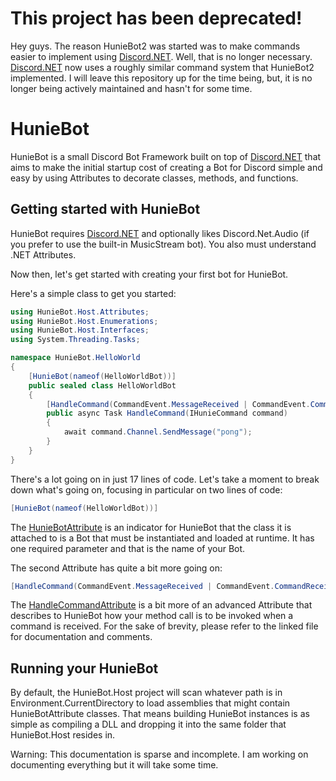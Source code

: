 # This project has been deprecated!
Hey guys. The reason HunieBot2 was started was to make commands easier to implement using [Discord.NET](https://github.com/RogueException/Discord.Net). Well, that is no longer necessary. [Discord.NET](https://github.com/RogueException/Discord.Net) now uses a roughly similar command system that HunieBot2 implemented. I will leave this repository up for the time being, but, it is no longer being actively maintained and hasn't for some time.



# HunieBot
HunieBot is a small Discord Bot Framework built on top of [Discord.NET](https://github.com/RogueException/Discord.Net) that aims to make the initial startup cost of creating a Bot for Discord simple and easy by using Attributes to decorate classes, methods, and functions.

## Getting started with HunieBot
HunieBot requires [Discord.NET](https://github.com/RogueException/Discord.Net) and optionally likes Discord.Net.Audio (if you prefer to use the built-in MusicStream bot). You also must understand .NET Attributes.

Now then, let's get started with creating your first bot for HunieBot.

Here's a simple class to get you started:
```csharp
using HunieBot.Host.Attributes;
using HunieBot.Host.Enumerations;
using HunieBot.Host.Interfaces;
using System.Threading.Tasks;

namespace HunieBot.HelloWorld
{
    [HunieBot(nameof(HelloWorldBot))]
    public sealed class HelloWorldBot
    {
        [HandleCommand(CommandEvent.MessageReceived | CommandEvent.CommandReceived, commands: new[] { "ping" })]
        public async Task HandleCommand(IHunieCommand command)
        {
            await command.Channel.SendMessage("pong");
        }
    }
}
```
There's a lot going on in just 17 lines of code. Let's take a moment to break down what's going on, focusing in particular on two lines of code:
```csharp
[HunieBot(nameof(HelloWorldBot))]
```
The [HunieBotAttribute](https://github.com/formlesstree4/HunieBot2/blob/master/HunieBot.Host/Attributes/HunieBotAttribute.cs) is an indicator for HunieBot that the class it is attached to is a Bot that must be instantiated and loaded at runtime. It has one required parameter and that is the name of your Bot.

The second Attribute has quite a bit more going on:
```csharp
[HandleCommand(CommandEvent.MessageReceived | CommandEvent.CommandReceived, commands: new[] { "ping" })]
```
The [HandleCommandAttribute](https://github.com/formlesstree4/HunieBot2/blob/master/HunieBot.Host/Attributes/HandleCommandAttribute.cs) is a bit more of an advanced Attribute that describes to HunieBot how your method call is to be invoked when a command is received. For the sake of brevity, please refer to the linked file for documentation and comments.

## Running your HunieBot
By default, the HunieBot.Host project will scan whatever path is in Environment.CurrentDirectory to load assemblies that might contain HunieBotAttribute classes. That means building HunieBot instances is as simple as compiling a DLL and dropping it into the same folder that HunieBot.Host resides in.

Warning: This documentation is sparse and incomplete. I am working on documenting everything but it will take some time.
